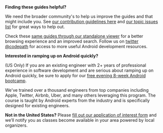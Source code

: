 **Finding these guides helpful?**

We need the broader community's to help us improve the guides and that might include you. See [our contribution guidelines here](https://github.com/codepath/android_guides/wiki/Contributing-Guidelines) and [our topic issues list](https://github.com/codepath/android_guides/issues) for great ways to help out.

Check these [same guides through our standalone viewer](http://guides.codepath.com/android) for a better browsing experience and an improved search. Follow us on [twitter @codepath](https://twitter.com/codepath) for access to more useful Android development resources. 

**Interested in ramping up on Android quickly?**

(US Only) If you are an existing engineer with 2+ years of professional experience in software development and are serious about ramping up on Android quickly, be sure to apply for our [free evening 8-week Android bootcamp](http://codepath.com/androidbootcamp). 

We've trained over a thousand engineers from top companies including Apple, Twitter, Airbnb, Uber, and many others leveraging this program. The course is taught by Android experts from the industry and is specifically designed for existing engineers. 

**Not in the United States?** Please [fill out our application of interest form](https://www.surveymonkey.com/r/codepath_interest_intake) and we’ll notify you as classes become available in your area powered by local organizers.